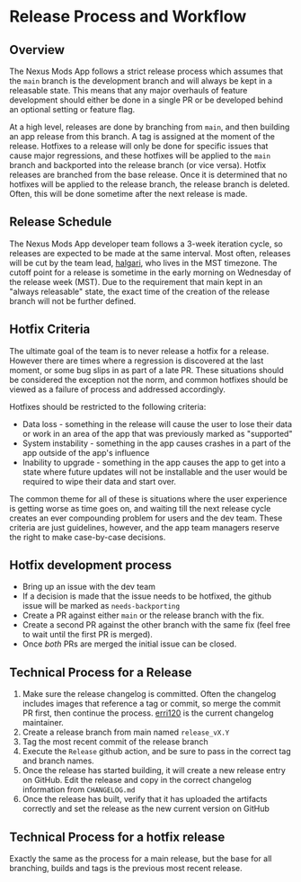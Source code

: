 # Release Process and Workflow

## Overview
The Nexus Mods App follows a strict release process which assumes that the
`main` branch is the development branch and will always be kept in a releasable
state. This means that any major overhauls of feature development should either
be done in a single PR or be developed behind an optional setting or feature flag.

At a high level, releases are done by branching from `main`, and then building an app release
from this branch. A tag is assigned at the moment of the release. Hotfixes to a release
will only be done for specific issues that cause major regressions, and these hotfixes will
be applied to the `main` branch and backported into the release branch (or vice versa). Hotfix
releases are branched from the base release. Once it is determined that no hotfixes
will be applied to the release branch, the release branch is deleted. Often, this will be done
sometime after the next release is made.

## Release Schedule
The Nexus Mods App developer team follows a 3-week iteration cycle, so releases are expected
to be made at the same interval. Most often, releases will be cut by the team lead, [halgari](https://github.com/halgari),
who lives in the MST timezone. The cutoff point for a release is sometime in the early morning on Wednesday
of the release week (MST). Due to the requirement that main kept in an "always releasable" state, 
the exact time of the creation of the release branch will not be further defined. 

## Hotfix Criteria
The ultimate goal of the team is to never release a hotfix for a release. However there are times 
where a regression is discovered at the last moment, or some bug slips in as part of a late PR. These
situations should be considered the exception not the norm, and common hotfixes should be viewed as 
a failure of process and addressed accordingly. 

Hotfixes should be restricted to the following criteria:

* Data loss - something in the release will cause the user to lose their data or work in an area of the 
app that was previously marked as "supported"
* System instability - something in the app causes crashes in a part of the app outside of the app's influence
* Inability to upgrade - something in the app causes the app to get into a state where future updates will
not be installable and the user would be required to wipe their data and start over. 

The common theme for all of these is situations where the user experience is getting worse as time goes on, 
and waiting till the next release cycle creates an ever compounding problem for users and the dev team. These criteria
are just guidelines, however, and the app team managers reserve the right to make case-by-case decisions. 

## Hotfix development process
* Bring up an issue with the dev team
* If a decision is made that the issue needs to be hotfixed, the github issue will be marked as `needs-backporting`
* Create a PR against either `main` or the release branch with the fix. 
* Create a second PR against the other branch with the same fix (feel free to wait until the first PR is merged).
* Once *both* PRs are merged the initial issue can be closed. 

## Technical Process for a Release

1. Make sure the release changelog is committed. Often the changelog includes images that 
reference a tag or commit, so merge the commit PR first, then continue the process. [erri120](https://github.com/erri120) is
the current changelog maintainer. 
2. Create a release branch from main named `release_vX.Y`
3. Tag the most recent commit of the release branch
4. Execute the `Release` github action, and be sure to pass in the correct tag and branch names. 
5. Once the release has started building, it will create a new release entry on GitHub. Edit the release
and copy in the correct changelog information from `CHANGELOG.md`
6. Once the release has built, verify that it has uploaded the artifacts correctly and set the release as the new
current version on GitHub

## Technical Process for a hotfix release
Exactly the same as the process for a main release, but the base for all branching, builds and tags
is the previous most recent release. 
